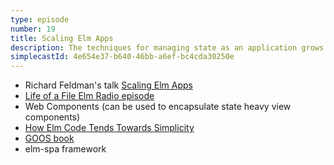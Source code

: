 ```yaml
---
type: episode
number: 19
title: Scaling Elm Apps
description: The techniques for managing state as an application grows look very different in Elm than they do in Object-Oriented and component-based frameworks. We discuss the differences and best practices.
simplecastId: 4e654e37-b640-46bb-a6ef-bc4cda30250e
---
```


- Richard Feldman's talk [Scaling Elm Apps](https://www.youtube.com/watch?v=DoA4Txr4GUs)
- [Life of a File Elm Radio episode](/episode/life-of-a-file)
- Web Components (can be used to encapsulate state heavy view components)
- [How Elm Code Tends Towards Simplicity](https://medium.com/@dillonkearns/how-elm-guides-towards-simplicity-3d34685dc33c)
- [GOOS book](http://www.growing-object-oriented-software.com/)
- elm-spa framework
